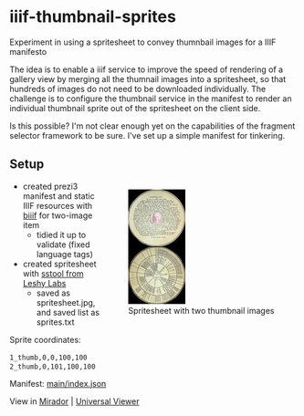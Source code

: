 # iiif-thumbnail-sprites
Experiment in using a spritesheet to convey thumnbail images for a IIIF manifesto

The idea is to enable a iiif service to improve the speed of rendering of a gallery view by merging all the thumnail images into a spritesheet, so that hundreds of images do not need to be downloaded individually. The challenge is to configure the thumbnail service in the manifest to render an individual thumbnail sprite out of the spritesheet on the client side.

Is this possible? I'm not clear enough yet on the capabilities of the fragment selector framework to be sure. I've set up a simple manifest for tinkering.

## Setup

<figure style="float: right">
    <img src="https://raw.githubusercontent.com/pbinkley/iiif-thumbnail-sprites/main/spritesheet.jpg"
         alt="Spritesheet with two thumbnail images">
    <figcaption>Spritesheet with two thumbnail images</figcaption>
</figure>

- created prezi3 manifest and static IIIF resources with [biiif](https://github.com/IIIF-Commons/biiif) for two-image item
	- tidied it up to validate (fixed language tags)
- created spritesheet with [sstool from Leshy Labs](https://www.leshylabs.com/apps/sstool/)
	- saved as spritesheet.jpg, and saved list as sprites.txt

Sprite coordinates:

```
1_thumb,0,0,100,100
2_thumb,0,101,100,100
```

Manifest: [main/index.json](https://pbinkley.github.io/iiif-thumbnail-sprites/main/index.json)

View in 
[Mirador](https://projectmirador.org/embed/?manifest=https://pbinkley.github.io/iiif-thumbnail-sprites/main/index.json)
|
[Universal Viewer](https://uv-v4.netlify.app/#?manifest=https://pbinkley.github.io/iiif-thumbnail-sprites/main/index.json)